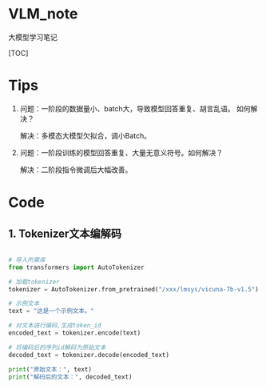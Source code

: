 # VLM_note
大模型学习笔记

[TOC]



# Tips

1. 问题：一阶段的数据量小、batch大，导致模型回答重复、胡言乱语。 如何解决？

    解决：多模态大模型欠拟合，调小Batch。

2. 问题：一阶段训练的模型回答重复、大量无意义符号。如何解决？

   解决：二阶段指令微调后大幅改善。

# Code

## 1. Tokenizer文本编解码

```python

# 导入所需库
from transformers import AutoTokenizer

# 加载tokenizer
tokenizer = AutoTokenizer.from_pretrained("/xxx/lmsys/vicuna-7b-v1.5")

# 示例文本
text = "这是一个示例文本。"

# 对文本进行编码,生成token_id
encoded_text = tokenizer.encode(text)

# 将编码后的序列id解码为原始文本
decoded_text = tokenizer.decode(encoded_text)

print("原始文本：", text)
print("解码后的文本：", decoded_text)
```



## 
